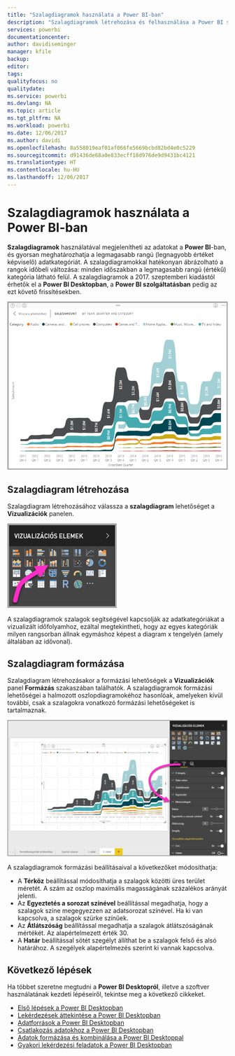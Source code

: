 ```yaml
---
title: "Szalagdiagramok használata a Power BI-ban"
description: "Szalagdiagramok létrehozása és felhasználása a Power BI szolgáltatásban és a Power BI Desktopban"
services: powerbi
documentationcenter: 
author: davidiseminger
manager: kfile
backup: 
editor: 
tags: 
qualityfocus: no
qualitydate: 
ms.service: powerbi
ms.devlang: NA
ms.topic: article
ms.tgt_pltfrm: NA
ms.workload: powerbi
ms.date: 12/06/2017
ms.author: davidi
ms.openlocfilehash: 8a558019eaf01af066fe5669bcbd82bd4e0c5229
ms.sourcegitcommit: d91436de68a0e833ecff18d976de9d9431bc4121
ms.translationtype: HT
ms.contentlocale: hu-HU
ms.lasthandoff: 12/06/2017
---
```

# <a name="use-ribbon-charts-in-power-bi"></a>Szalagdiagramok használata a Power BI-ban
**Szalagdiagramok** használatával megjelenítheti az adatokat a **Power BI**-ban, és gyorsan meghatározhatja a legmagasabb rangú (legnagyobb értéket képviselő) adatkategóriát. A szalagdiagramokkal hatékonyan ábrázolható a rangok időbeli változása: minden időszakban a legmagasabb rangú (értékű) kategória látható felül. A szalagdiagramok a 2017. szeptemberi kiadástól érhetők el a **Power BI Desktopban**, a **Power BI szolgáltatásban** pedig az ezt követő frissítésekben.

![](media/desktop-ribbon-charts/ribbon-charts_01.png)

## <a name="create-a-ribbon-chart"></a>Szalagdiagram létrehozása
Szalagdiagram létrehozásához válassza a **szalagdiagram** lehetőséget a **Vizualizációk** panelen.

![](media/desktop-ribbon-charts/ribbon-charts_02.png)

A szalagdiagramok szalagok segítségével kapcsolják az adatkategóriákat a vizualizált időfolyamhoz, ezáltal megtekintheti, hogy az egyes kategóriák milyen rangsorban állnak egymáshoz képest a diagram x tengelyén (amely általában az idővonal).

## <a name="format-a-ribbon-chart"></a>Szalagdiagram formázása
Szalagdiagram létrehozásakor a formázási lehetőségek a **Vizualizációk** panel **Formázás** szakaszában találhatók. A szalagdiagramok formázási lehetőségei a halmozott oszlopdiagramokéhoz hasonlóak, amelyeken kívül további, csak a szalagokra vonatkozó formázási lehetőségeket is tartalmaznak.

![](media/desktop-ribbon-charts/ribbon-charts_03.png)

A szalagdiagramok formázási beállításaival a következőket módosíthatja:

* A **Térköz** beállítással módosíthatja a szalagok közötti üres terület méretét. A szám az oszlop maximális magasságának százalékos arányát jelenti.
* Az **Egyeztetés a sorozat színével** beállítással megadhatja, hogy a szalagok színe megegyezzen az adatsorozat színével. Ha ki van kapcsolva, a szalagok szürke színűek.
* Az **Átlátszóság** beállítással megadhatja a szalagok átlátszóságának mértékét. Az alapértelmezett érték 30.
* A **Határ** beállítással sötét szegélyt állíthat be a szalagok felső és alsó határához. A szegélyek alapértelmezés szerint ki vannak kapcsolva.

## <a name="next-steps"></a>Következő lépések
Ha többet szeretne megtudni a **Power BI Desktopról**, illetve a szoftver használatának kezdeti lépéseiről, tekintse meg a következő cikkeket.

* [Első lépések a Power BI Desktopban](desktop-getting-started.md)
* [Lekérdezések áttekintése a Power BI Desktopban](desktop-query-overview.md)
* [Adatforrások a Power BI Desktopban](desktop-data-sources.md)
* [Csatlakozás adatokhoz a Power BI Desktopban](desktop-connect-to-data.md)
* [Adatok formázása és kombinálása a Power BI Desktoppal](desktop-shape-and-combine-data.md)
* [Gyakori lekérdezési feladatok a Power BI Desktopban](desktop-common-query-tasks.md)   

